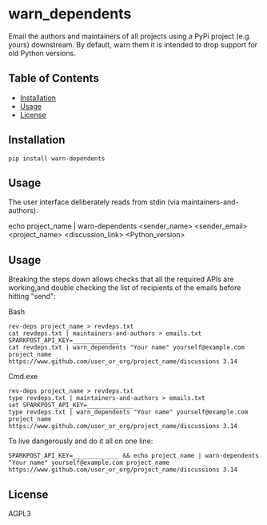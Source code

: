 # warn_dependents
Email the authors and maintainers of all projects using a PyPi project (e.g. yours) downstream.  By default, warn them it is intended to drop support for old Python versions.

## Table of Contents

- [Installation](#installation)
- [Usage](#usage)
- [License](#license)

## Installation

```console
pip install warn-dependents
```

## Usage

The user interface deliberately reads from stdin (via maintainers-and-authors).

echo project_name | warn-dependents <sender_name> <sender_email> <project_name> <discussion_link> <Python_version>


## Usage

Breaking the steps down allows checks that all the required APIs are working,and double checking the list of recipients of the emails before hitting "send":

Bash
```console
rev-deps project_name > revdeps.txt
cat revdeps.txt | maintainers-and-authors > emails.txt
SPARKPOST_API_KEY=_____________ 
cat revdeps.txt | warn_dependents "Your name" yourself@example.com project_name https://www.github.com/user_or_org/project_name/discussions 3.14
```

Cmd.exe
```console
rev-deps project_name > revdeps.txt
type revdeps.txt | maintainers-and-authors > emails.txt
set SPARKPOST_API_KEY=_____________ 
type revdeps.txt | warn_dependents "Your name" yourself@example.com project_name https://www.github.com/user_or_org/project_name/discussions 3.14
```

To live dangerously and do it all on one line:
```
SPARKPOST_API_KEY=_____________ && echo project_name | warn-dependents "Your name" yourself@example.com project_name https://www.github.com/user_or_org/project_name/discussions 3.14
```

## License
AGPL3

